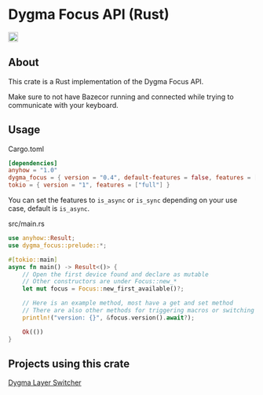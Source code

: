 # Dygma Focus API (Rust)

[<img alt="crates.io" src="https://img.shields.io/crates/v/dygma_focus?style=for-the-badge&color=fc8d62&logo=rust" height="20">](https://crates.io/crates/dygma_focus)

## About

This crate is a Rust implementation of the Dygma Focus API.

Make sure to not have Bazecor running and connected while trying to communicate with your keyboard.

## Usage

Cargo.toml

```toml
[dependencies]
anyhow = "1.0"
dygma_focus = { version = "0.4", default-features = false, features = ["is_async"] }
tokio = { version = "1", features = ["full"] }
```

You can set the features to `is_async` or `is_sync` depending on your use case, default is `is_async`.

src/main.rs

```rust
use anyhow::Result;
use dygma_focus::prelude::*;

#[tokio::main]
async fn main() -> Result<()> {
    // Open the first device found and declare as mutable
    // Other constructors are under Focus::new_*
    let mut focus = Focus::new_first_available()?;

    // Here is an example method, most have a get and set method
    // There are also other methods for triggering macros or switching layers for example
    println!("version: {}", &focus.version().await?);

    Ok(())
}
```

## Projects using this crate

[Dygma Layer Switcher](https://github.com/mbwilding/dygma-layer-switcher)
